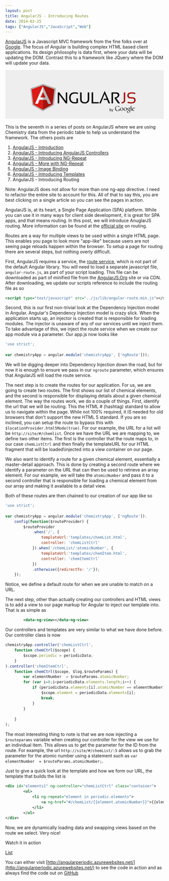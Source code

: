 ```yaml
---
layout: post
title: AngularJS - Introducing Routes
date: 2014-02-25
tags: ["AngularJS","JavaScript","Web"]
---
```



[AngularJS](http://www.angularjs.org) is a Javascript MVC framework from the fine folks over at
[Google](http://www.google.com). The focus of Angular is building complex
 HTML based client applications. Its design philosophy is data first, where your data will be updating the DOM.
 Contrast this to a framework like JQuery where the DOM will update your data.

![AngularJS Logo](angularLogo.png)

This is the seventh in a series of posts on AngularJS where we are using Chemistry data from the periodic table
to help us understand the framework. The others posts are

1. [AngularJS - Introduction](http://www.jptacek.com/2013/10/angularjs-introduction/)
2. [AngularJS - Introducing AngularJS Controllers](http://www.jptacek.com/2013/10/introducing-angularjs-controllers/)
3. [AngularJS - Introducing NG-Repeat](http://www.jptacek.com/2013/10/angularjs-introducing-ng-repeat/)
4. [AngularJS - More with NG-Repeat](http://www.jptacek.com/2014/01/angularjs-further-with-ng-repeat/)
5. [AngularJS - Image Binding](http://www.jptacek.com/2014/01/angularjs-lou-reed/)
6. [AngularJS - Introducing Templates](http://www.jptacek.com/2014/02/angularJS-templates/)
7. AngularJS - Introducing Routing

Note: AngularJS does not allow for more than one ng-app directive. I need to refactor the entire site to account for
this. All of that to say this, you are best clicking on a single article so you can see the pages in action.

AngularJS is, at its heart, a Single Page Application (SPA) platform. While you can use it in
many ways for client side development, it is great for SPA apps, and that means routing. In
this post, we will introduce AnuglarJS routing. More information can be found at the
[official site](http://docs.angularjs.org/api/ngRoute/service/$route) on routing.

Routes are a way for multiple views to be used within a single HTML page. This enables you
page to look more "app-like" because users are not seeing page reloads happen within the
browser. To setup a page for routing there are several steps, but nothing overly difficult.

First, AngularJS requires a service, the [route service](http://docs.angularjs.org/api/ngRoute/service/$route),
which is not part of the default Angular library. You will need to load a separate
javascript file, ``angular-route.js``, as part of your script loading. This file can be downloaded as part of minified
file from the [AngularJS.Org](http://www.angularjs.org) site or via CDN. After downloading, we update our
scripts reference to include the routing file as so


```xml
<script type="text/javascript" src="../js/lib/angular-route.min.js"></script>
```

Second, this is our first non-trivial look at the Dependency Injection model in Angular.
Angular's Dependency Injection model is crazy slick. When the application starts up, an
injector is created that is responsible for loading modules. The injector is unaware of
any of our services until we inject them. To take advantage of this, we inject the route service
when we create our app module via a parameter. Our app.js now looks like

```javascript
'use strict';

var chemistryApp = angular.module('chemistryApp', ['ngRoute']));

```

We will be digging deeper into Dependency Injection down the road, but for now it is enough
to ensure we pass in our ``ngroute`` parameter, which ensures that AngularJS will load the
route service.

The next step is to create the routes for our application. For us, we are going to create
two routes. The first shows our list of chemical elements, and the second is responsible
for displaying details about a given chemical element. The way the routes work, we do a
couple of things. First, identify the url that we will be routing. This the HTML # (hashtag) standard
to allow us to navigate within the page. While not 100% required, it IS needed for old browsers that
don't support the new HTML 5 standard. If you are so inclined, you can setup the
route to bypass this with ``$locationProvider.html5Mode(true)``. For our example, the URL for a list will be
``http://site/#/chemlist``. Once we have the URL we are mapping to, we define two other
items. The first is the controller that the route maps to, in our case ``chemListCtrl`` and
then finally the templateURL for our HTML fragment that will be loaded\injected into a view container
on our page.

We also want to identify a route for a given chemical element, essentially a master-detail
approach. This is done by creating a second route where we identify a parameter on the URL that can then
be used to retrieve an array element. For our example, we will take the ``atomicNumber`` and pass it to
a second controller that is responsible for loading a chemical element from our array and making it available
to a detail view.

Both of these routes are then chained to our creation of our app like so

```javascript
'use strict';

var chemistryApp = angular.module('chemistryApp', ['ngRoute']).
    config(function($routeProvider) {
        $routeProvider
            .when('/', {
                templateUrl:'templates/chemList.html',
                controller: 'chemListCtrl'
            }).when('/chemList/:atomicNumber', {
                templateUrl:'templates/chemItem.html',
                controller: 'chemItemCtrl'
            })
            .otherwise({redirectTo: '/'});
    });
```

Notice, we define a default route for when we are unable to match on a URL.

The next step, other than actually creating our controllers and HTML views is to add
a view to our page markup for Angular to inject our template into. That is as simple as

```xml
        <data-ng-view></data-ng-view>

```

Our controllers and templates are very similar to what we have done before. Our controller class is now


```javascript
chemistryApp.controller('chemListCtrl',
    function chemCtrl($scope) {
        $scope.periodic = periodicData;
    }
).controller('chemItemCtrl',
    function chemCtrl($scope, $log,$routeParams) {
        var elementNumber  = $routeParams.atomicNumber;
        for (var i=0;i<periodicData.elements.length;i++) {
            if (periodicData.elements[i].atomicNumber == elementNumber) {
                $scope.element = periodicData.elements[i];
                break;
            }
        }

    }
);

```

The most interesting thing to note is that we are now injecting a ``$routeparams`` variable
when creating our controller for the view we use for an individual item. This allows us to get the parameter for the ID
from the route. For example, the url ``http://site/#/chemList/:5`` allows us to grab the
parameter for the atomic number using a statement such as ``var elementNumber  = $routeParams.atomicNumber;``.

Just to give a quick look at the template and how we form our URL, the template that builds the list is

```xml
<div id="elements1" ng-controller="chemListCtrl" class="container">
        <ul>
            <li ng-repeat="element in periodic.elements">
                <a ng-href="#/chemList/{{element.atomicNumber}}">{{element.name}}</a>
            </li>
        </ul>
</div>
```


Now, we are dynamically loading data and swapping views based on the route we select. Very
nice!

Watch it in action
<div id="app" ng-app="chemistryApp">
<a href="./#/chemList">List</a>
<br/>
        <ng-view></ng-view>
</div>

<p></p>

You can either visit [http://angularperiodic.azurewebsites.net/](http://angularperiodic.azurewebsites.net/) to see the code in action and
as always find the code out on [GitHub](https://github.com/jptacek/AngularPeriodic)


<script type="text/javascript" src="/2014/02/angularJS-IntroToRouting/js/chemistryApp.js"></script>
<script type="text/javascript" src="/2014/02/angularJS-IntroToRouting/js/chemistryController.js"></script>
<script type="text/javascript" src="/2014/02/angularJS-IntroToRouting/js/chemistry.js"></script>